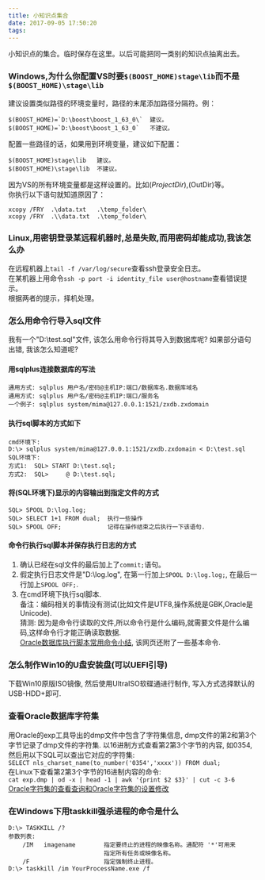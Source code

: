 ```yaml
---
title: 小知识点集合
date: 2017-09-05 17:50:20
tags:
---
```


小知识点的集合。临时保存在这里。以后可能把同一类别的知识点抽离出去。

<!-- more -->

### Windows,为什么你配置VS时要`$(BOOST_HOME)stage\lib`而不是`$(BOOST_HOME)\stage\lib`  
建议设置类似路径的环境变量时，路径的末尾添加路径分隔符。例：  
```
$(BOOST_HOME)=`D:\boost\boost_1_63_0\`  建议。
$(BOOST_HOME)=`D:\boost\boost_1_63_0`   不建议。
```
配置一些路径的话，如果用到环境变量，建议如下配置：  
```
$(BOOST_HOME)stage\lib   建议。
$(BOOST_HOME)\stage\lib  不建议。
```
因为VS的所有环境变量都是这样设置的。比如$(ProjectDir),$(OutDir)等。  
你执行以下语句就知道原因了：  
```
xcopy /FRY  .\data.txt   .\temp_folder\
xcopy /FRY  .\\data.txt  .\temp_folder\
```

### Linux,用密钥登录某远程机器时,总是失败,而用密码却能成功,我该怎么办  
在远程机器上`tail -f /var/log/secure`查看ssh登录安全日志。  
在某机器上用命令`ssh -p port -i identity_file user@hostname`查看错误提示。  
根据两者的提示，择机处理。  

### 怎么用命令行导入sql文件  
我有一个"D:\test.sql"文件, 该怎么用命令行将其导入到数据库呢? 如果部分语句出错, 我该怎么知道呢?  

#### 用sqlplus连接数据库的写法  
```
通用方式: sqlplus 用户名/密码@主机IP:端口/数据库名.数据库域名
通用方式: sqlplus 用户名/密码@主机IP:端口/服务名
一个例子: sqlplus system/mima@127.0.0.1:1521/zxdb.zxdomain
```
#### 执行sql脚本的方式如下  
```
cmd环境下:
D:\> sqlplus system/mima@127.0.0.1:1521/zxdb.zxdomain < D:\test.sql
SQL环境下:
方式1:  SQL> START D:\test.sql;    
方式2:  SQL>     @ D:\test.sql;
```
#### 将(SQL环境下)显示的内容输出到指定文件的方式  
```
SQL> SPOOL D:\log.log;  
SQL> SELECT 1+1 FROM dual;  执行一些操作
SQL> SPOOL OFF;             记得在操作结束之后执行一下该语句.
```
#### 命令行执行sql脚本并保存执行日志的方式  
1. 确认已经在sql文件的最后加上了`commit;`语句。  
2. 假定执行日志文件是"D:\log.log", 在第一行加上`SPOOL D:\log.log;`, 在最后一行加上`SPOOL OFF;`.  
3. 在cmd环境下执行sql脚本.  
备注：编码相关的事情没有测试(比如文件是UTF8,操作系统是GBK,Oracle是Unicode).  
猜测: 因为是命令行读取的文件,所以命令行是什么编码,就需要文件是什么编码,这样命令行才能正确读取数据.  
[Oracle数据库执行脚本常用命令小结](http://www.jb51.net/article/76786.htm), 该网页还附了一些基本命令.  

### 怎么制作Win10的U盘安装盘(可以UEFI引导)  
下载Win10原版ISO镜像, 然后使用UltraISO软碟通进行制作, 写入方式选择默认的USB-HDD+即可.  

### 查看Oracle数据库字符集  
用Oracle的exp工具导出的dmp文件中包含了字符集信息, dmp文件的第2和第3个字节记录了dmp文件的字符集. 以16进制方式查看第2第3个字节的内容, 如0354, 然后用以下SQL可以查出它对应的字符集:  
`SELECT nls_charset_name(to_number('0354','xxxx')) FROM dual;`  
在Linux下查看第2第3个字节的16进制内容的命令:  
`cat exp.dmp | od -x | head -1 | awk '{print $2 $3}' | cut -c 3-6`  
[Oracle字符集的查看查询和Oracle字符集的设置修改](http://www.linuxidc.com/Linux/2011-11/47383.htm)  

### 在Windows下用taskkill强杀进程的命令是什么  
```
D:\> TASKKILL /?
参数列表:
    /IM   imagename        指定要终止的进程的映像名称。通配符 '*'可用来
                           指定所有任务或映像名称。
    /F                     指定强制终止进程。
D:\> taskkill /im YourProcessName.exe /f
```

